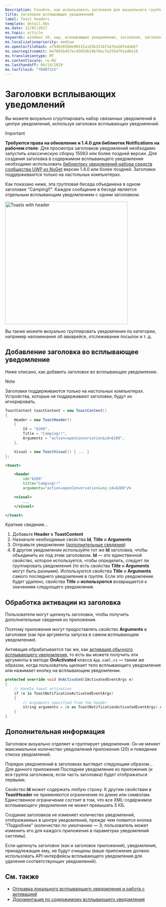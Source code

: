 ```yaml
---
Description: Узнайте, как использовать заголовки для визуального группирования всплывающих уведомлений в центре поддержки.
title: Заголовки всплывающих уведомлений
label: Toast headers
template: detail.hbs
ms.date: 12/07/2017
ms.topic: article
keywords: windows 10, uwp, всплывающее уведомление, заголовок, заголовки всплывающих уведомлений, уведомление, групповые всплывающие уведомления, центр уведомлений
ms.localizationpriority: medium
ms.openlocfilehash: af94b501b0e98515a1d3b3216f3a76a28fedab67
ms.sourcegitcommit: 6e7665b457ec4585db19b70acfa2554791ad6e10
ms.translationtype: MT
ms.contentlocale: ru-RU
ms.lasthandoff: 09/14/2019
ms.locfileid: "70987215"
---
```

# <a name="toast-headers"></a>Заголовки всплывающих уведомлений

Вы можете визуально сгруппировать набор связанных уведомлений в центре уведомлений, используя заголовок всплывающих уведомлений.

> [!IMPORTANT]
> **Требуются права на обновление и 1.4.0 для библиотек Notifications на рабочем столе**: Для просмотра заголовков уведомлений необходимо запустить классическую сборку 15063 или более поздней версии. Для создания заголовка в содержимом всплывающего уведомления необходимо использовать [библиотеку уведомлений набора средств сообщества UWP из NuGet](https://www.nuget.org/packages/Microsoft.Toolkit.Uwp.Notifications/) версии 1.4.0 или более поздней. Заголовки поддерживаются только на настольных компьютерах.

Как показано ниже, эта групповая беседа объединена в одном заголовке "Camping!!". Каждое сообщение в беседе является отдельным всплывающим уведомлением с одним заголовком.

<img alt="Toasts with header" src="images/toast-headers-action-center.png" width="396"/>

Вы также можете визуально группировать уведомления по категории, например напоминания об авиарейсе, отслеживании посылок и т. д.

## <a name="add-a-header-to-a-toast"></a>Добавление заголовка во всплывающее уведомление

Ниже описано, как добавить заголовок во всплывающее уведомление.

> [!NOTE]
> Заголовки поддерживаются только на настольных компьютерах. Устройства, которые не поддерживают заголовки, будут их игнорировать.

```csharp
ToastContent toastContent = new ToastContent()
{
    Header = new ToastHeader()
    {
        Id = "6289",
        Title = "Camping!!",
        Arguments = "action=openConversation&id=6289",
    },

    Visual = new ToastVisual() { ... }
};
```

```xml
<toast>

    <header
        id="6289"
        title="Camping!!"
        arguments="action=openConversation&amp;id=6289"/>

    <visual>
        ...
    </visual>

</toast>
```

Краткие сведения...

1. Добавьте **Header** в **ToastContent**
2. Назначьте необходимые свойства **Id**, **Title** и **Arguments**
3. Отправьте уведомление ([дополнительные сведения](send-local-toast.md))
4. В другом уведомлении используйте тот же **Id** заголовка, чтобы объединить их под этим заголовком. **Id** — это единственной свойство, которое используется, чтобы определить, следует ли группировать уведомления (то есть свойства **Title** и **Arguments** могут быть разными). Используются свойства **Title** и **Arguments** самого последнего уведомления в группе. Если это уведомление будет удалено, свойства **Title** и **используются** возвращается к значениям следующего уведомления.


## <a name="handle-activation-from-a-header"></a>Обработка активации из заголовка

Пользователи могут щелкнуть заголовки, чтобы получить дополнительные сведения из приложения.

Поэтому приложения могут предоставлять свойство **Arguments** в заголовке (как при аргументы запуска в самом всплывающем уведомлении).

Активация обрабатывается так же, как [активация обычного всплывающего уведомления](send-local-toast.md#activation-handling), то есть вы можете получить эти аргументы в методе **OnActivated** класса `App.xaml.cs` — таким же образом, когда пользователь щелкает тело всплывающего уведомления или нажимает кнопку на всплывающем уведомлении.

```csharp
protected override void OnActivated(IActivatedEventArgs e)
{
    // Handle toast activation
    if (e is ToastNotificationActivatedEventArgs)
    {
        // Arguments specified from the header
        string arguments = (e as ToastNotificationActivatedEventArgs).Argument;
    }
}
```


## <a name="additional-info"></a>Дополнительная информация

Заголовок визуально отделяет и группирует уведомления. Он не меняет максимальное количество уведомлений приложения (20) и поведение списка уведомлений.

Порядок уведомлений в заголовках выглядит следующим образом... Для данного приложения Последнее уведомление из приложения (и вся группа заголовков, если часть заголовка) будет отображаться первыми.

Свойство **Id** может содержать любую строку. К другим свойствам в **ToastHeader** не применяются ограничения по длине или символам. Единственное ограничение состоит в том, что все XML-содержимое всплывающего уведомления не может превышать 5 КБ.

Создание заголовков не изменяет количество уведомлений, отображаемых в центре уведомлений, прежде чем появится кнопка "Подробнее" (количество по умолчанию — 3; пользователь может изменить его для каждого приложения в параметрах уведомлений системы).

Если щелкнуть заголовок (как и заголовок приложения), уведомления, принадлежащие ему, не будут очищены (ваше приложение должно использовать API-интерфейсы всплывающего уведомления для удаления соответствующих уведомлений).


## <a name="related-topics"></a>См. также

- [Отправка локального всплывающего уведомления и работа с активацией](send-local-toast.md)
- [Документация по содержимому всплывающего уведомления](adaptive-interactive-toasts.md)

